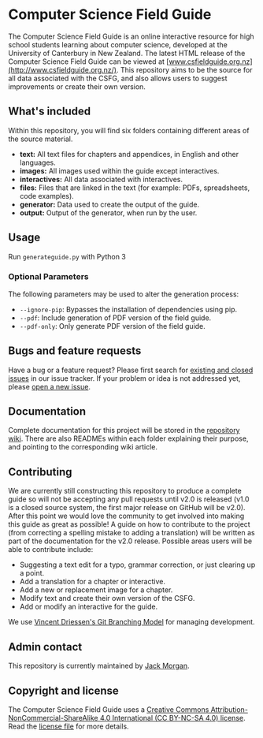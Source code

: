 # Computer Science Field Guide

The Computer Science Field Guide is an online interactive resource for high school students learning about computer science, developed at the University of Canterbury in New Zealand. The latest HTML release of the Computer Science Field Guide can be viewed at [www.csfieldguide.org.nz](http://www.csfieldguide.org.nz/). This repository aims to be the source for all data associated with the CSFG, and also allows users to suggest improvements or create their own version.

## What's included

Within this repository, you will find six folders containing different areas of the source material.

- **text:** All text files for chapters and appendices, in English and other languages.
- **images:** All images used within the guide except interactives.
- **interactives:** All data associated with interactives.
- **files:** Files that are linked in the text (for example: PDFs, spreadsheets, code examples).
- **generator:** Data used to create the output of the guide.
- **output:** Output of the generator, when run by the user.

## Usage

Run `generateguide.py` with Python 3

### Optional Parameters

The following parameters may be used to alter the generation process:
- `--ignore-pip`: Bypasses the installation of dependencies using pip.
- `--pdf`: Include generation of PDF version of the field guide.
- `--pdf-only`: Only generate PDF version of the field guide.

## Bugs and feature requests

Have a bug or a feature request? Please first search for [existing and closed issues](https://github.com/uccser/cs-field-guide/issues) in our issue tracker. If your problem or idea is not addressed yet, please [open a new issue](https://github.com/uccser/cs-field-guide/issues/new).

## Documentation

Complete documentation for this project will be stored in the [repository wiki](https://github.com/uccser/cs-field-guide/wiki). There are also READMEs within each folder explaining their purpose, and pointing to the corresponding wiki article.

## Contributing

We are currently still constructing this repository to produce a complete guide so will not be accepting any pull requests until v2.0 is released (v1.0 is a closed source system, the first major release on GitHub will be v2.0). After this point we would love the community to get involved into making this guide as great as possible!
A guide on how to contribute to the project (from correcting a spelling mistake to adding a translation) will be written as part of the documentation for the v2.0 release. Possible areas users will be able to contribute include:

- Suggesting a text edit for a typo, grammar correction, or just clearing up a point.
- Add a translation for a chapter or interactive.
- Add a new or replacement image for a chapter.
- Modify text and create their own version of the CSFG.
- Add or modify an interactive for the guide.

We use [Vincent Driessen's Git Branching Model](http://nvie.com/posts/a-successful-git-branching-model/) for managing development.

## Admin contact

This repository is currently maintained by [Jack Morgan](https://github.com/JackMorganNZ).

## Copyright and license

The Computer Science Field Guide uses a [Creative Commons Attribution-NonCommercial-ShareAlike 4.0 International (CC BY-NC-SA 4.0) license](http://creativecommons.org/licenses/by-nc-sa/4.0/). Read the [license file](LICENSE.md) for more details.
